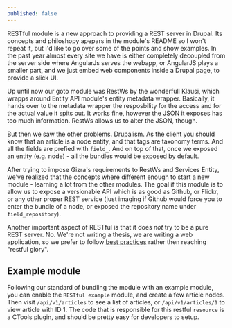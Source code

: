 ```yaml
---
published: false
---
```


RESTful module is a new approach to providing a REST server in Drupal. Its concepts and philoshopy apepars in the module's README so I won't repeat it, but I'd like to go over some of the points and show examples.
In the past year almost every site we have is either completely decoupled from the server side where AngularJs serves the webapp, or AngularJS plays a smaller part, and we just embed web components inside a Drupal page, to provide a slick UI.

Up until now our goto module was RestWs by the wonderfull Klausi, which wrapps around Entity API module's entity metadata wrapper. Basically, it hands over to the metadata wrapper the resposbility for the access and for the actual value it spits out.
It works fine, however the JSON it exposes has too much information. RestWs allows us to alter the JSON, though.

But then we saw the other problems. Drupalism. As the client you should know that an article is a node entity, and that tags are taxonomy terms. And all the fields are prefied with ``field_``. And on top of that, once we exposed an entity (e.g. node) - all the bundles would be exposed by default.

After trying to impose Gizra's requirements to RestWs and Services Entity, we've realized that the concepts where different enough to start a new module - learning a lot from the other modules. The goal if this module is to allow us to expose a versionable API which is as good as Github, or Flickr, or any other proper REST service (just imaging if Github would force you to enter the bundle of a node, or exposed the repository name under ``field_repository``).

Another important aspect of RESTful is that it does _not_ try to be a pure REST server. No. We're not writing a thesis, we are writing a web application, so we prefer to follow [best practices](http://www.vinaysahni.com/best-practices-for-a-pragmatic-restful-api) rather then reaching "restful glory".

## Example module

Following our standard of bundling the module with an example module, you can enable the ``RESTful example`` module, and create a few article nodes.
Then visit ``/api/v1/articles`` to see a list of articles, or ``/api/v1/articles/1`` to view article with ID 1.
The code that is responsible for this restful ``resource`` is a CTools plugin, and should be pretty easy for developers to setup.




